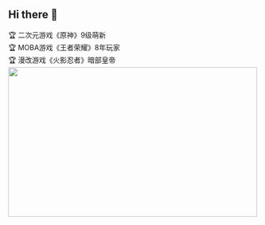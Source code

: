 ## Hi there 👋

:trophy: 二次元游戏《原神》9级萌新 \
:trophy: MOBA游戏《王者荣耀》8年玩家\
:trophy: 漫改游戏《火影忍者》暗部皇帝 \
<img src="斑.jpg" width = 500 height = 300> 
